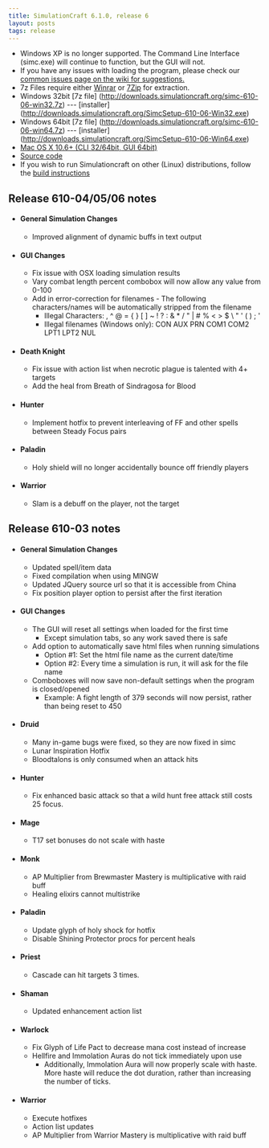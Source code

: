 ```yaml
---
title: SimulationCraft 6.1.0, release 6
layout: posts
tags: release
---
```

* Windows XP is no longer supported. The Command Line Interface (simc.exe) will continue to function, but the GUI will not.
* If you have any issues with loading the program, please check our [common issues page on the wiki for suggestions.](http://code.google.com/p/simulationcraft/wiki/CommonIssues)
* 7z Files require either [Winrar](http://www.rarlab.com/) or [7Zip](http://www.7-zip.org/) for extraction.
* Windows 32bit [7z file] (http://downloads.simulationcraft.org/simc-610-06-win32.7z) ---  [installer] (http://downloads.simulationcraft.org/SimcSetup-610-06-Win32.exe)
* Windows 64bit [7z file] (http://downloads.simulationcraft.org/simc-610-06-win64.7z) ---  [installer] (http://downloads.simulationcraft.org/SimcSetup-610-06-Win64.exe)
* [Mac OS X 10.6+ (CLI 32/64bit, GUI 64bit)](http://downloads.simulationcraft.org/simc-610-06-osx-x86.dmg)
* [Source code](http://downloads.simulationcraft.org/simc-610-06-source.zip)
* If you wish to run Simulationcraft on other (Linux) distributions, follow the [build instructions](http://code.google.com/p/simulationcraft/wiki/HowToBuild)

## Release 610-04/05/06 notes
* #### General Simulation Changes
  * Improved alignment of dynamic buffs in text output
* #### GUI Changes
  * Fix issue with OSX loading simulation results
  * Vary combat length percent combobox will now allow any value from 0-100
  * Add in error-correction for filenames - The following characters/names will be automatically stripped from the filename
    * Illegal Characters: , ^ @ = { } [ ] ~ ! ? : & * / " | # % < > $ \ " ' ( ) ; '
	* Illegal filenames (Windows only): CON AUX PRN COM1 COM2 LPT1 LPT2 NUL
* #### Death Knight
  * Fix issue with action list when necrotic plague is talented with 4+ targets
  * Add the heal from Breath of Sindragosa for Blood
* #### Hunter
  * Implement hotfix to prevent interleaving of FF and other spells between Steady Focus pairs
* #### Paladin
  * Holy shield will no longer accidentally bounce off friendly players
* #### Warrior
  * Slam is a debuff on the player, not the target
  
## Release 610-03 notes
* #### General Simulation Changes
  * Updated spell/item data
  * Fixed compilation when using MINGW
  * Updated JQuery source url so that it is accessible from China
  * Fix position player option to persist after the first iteration
* #### GUI Changes
  * The GUI will reset all settings when loaded for the first time
    * Except simulation tabs, so any work saved there is safe
  * Add option to automatically save html files when running simulations
    * Option #1: Set the html file name as the current date/time
    * Option #2: Every time a simulation is run, it will ask for the file name
  * Comboboxes will now save non-default settings when the program is closed/opened
    * Example: A fight length of 379 seconds will now persist, rather than being reset to 450
* #### Druid
  * Many in-game bugs were fixed, so they are now fixed in simc
  * Lunar Inspiration Hotfix
  * Bloodtalons is only consumed when an attack hits
* #### Hunter
  * Fix enhanced basic attack so that a wild hunt free attack still costs 25 focus.
* #### Mage
  * T17 set bonuses do not scale with haste
* #### Monk
  * AP Multiplier from Brewmaster Mastery is multiplicative with raid buff
  * Healing elixirs cannot multistrike
* #### Paladin
  * Update glyph of holy shock for hotfix
  * Disable Shining Protector procs for percent heals
* #### Priest
  * Cascade can hit targets 3 times.
* #### Shaman
  * Updated enhancement action list
* #### Warlock
  * Fix Glyph of Life Pact to decrease mana cost instead of increase
  * Hellfire and Immolation Auras do not tick immediately upon use
    * Additionally, Immolation Aura will now properly scale with haste. More haste will reduce the dot duration, rather than increasing the number of ticks.
* #### Warrior
  * Execute hotfixes
  * Action list updates
  * AP Multiplier from Warrior Mastery is multiplicative with raid buff